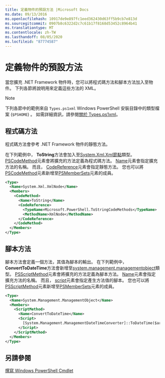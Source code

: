 ```yaml
---
title: 定義物件的預設方法 |Microsoft Docs
ms.date: 09/13/2016
ms.openlocfilehash: 10917de9e897fc1eed362430d63ff5b9cb7e813d
ms.sourcegitcommit: 0907b8c6322d2c7c61b17f8168d53452c8964b41
ms.translationtype: MT
ms.contentlocale: zh-TW
ms.lasthandoff: 08/05/2020
ms.locfileid: "87774587"
---
```

# <a name="defining-default-methods-for-objects"></a>定義物件的預設方法

當您擴充 .NET Framework 物件時，您可以將程式碼方法和腳本方法加入至物件。
下列各節將說明用來定義這些方法的 XML。

> [!NOTE]
> 下列各節中的範例來自 `Types.ps1xml` Windows PowerShell 安裝目錄中的類型檔案 (`$PSHOME`) 。 如需詳細資訊，請參閱[關於 Types.ps1xml](/powershell/module/microsoft.powershell.core/about/about_types.ps1xml)。

## <a name="code-methods"></a>程式碼方法

程式碼方法會參考 .NET Framework 物件的靜態方法。

在下列範例中， **ToString**方法會加入至[System.Xml.Xml節點](/dotnet/api/System.Xml.XmlNode)類型。 [PSCodeMethod](/dotnet/api/system.management.automation.pscodemethod)元素會將擴充的方法定義為程式碼方法。 [Name](/dotnet/api/system.management.automation.psmemberinfo.name?view=pscore-6.2.0#System_Management_Automation_PSMemberInfo_Name)元素會指定擴充方法的名稱。 而且， [CodeReference](/dotnet/api/system.management.automation.pscodemethod.codereference?view=pscore-6.2.0#System_Management_Automation_PSCodeMethod_CodeReference)元素會指定靜態方法。 您也可以將[PSCodeMethod](/dotnet/api/system.management.automation.pscodemethod)元素新增至[PSMemberSets](/dotnet/api/system.management.automation.psmemberset?view=pscore-6.2.0)元素的成員。

```xml
<Type>
  <Name>System.Xml.XmlNode</Name>
  <Members>
    <CodeMethod>
      <Name>ToString</Name>
      <CodeReference>
        <TypeName>Microsoft.PowerShell.ToStringCodeMethods</TypeName>
        <MethodName>XmlNode</MethodName>
      </CodeReference>
    </CodeMethod>
  </Members>
</Type>
```

## <a name="script-methods"></a>腳本方法

腳本方法會定義一個方法，其值為腳本的輸出。 在下列範例中， **ConvertToDateTime**方法會新增至[system.management.managementobject](/dotnet/api/System.Management.ManagementObject)類型。 [PSScriptMethod](/dotnet/api/system.management.automation.psscriptmethod?view=pscore-6.2.0)元素會將擴充的方法定義為腳本方法。 [Name](/dotnet/api/system.management.automation.psmemberinfo.name?view=pscore-6.2.0#System_Management_Automation_PSMemberInfo_Name)元素會指定擴充方法的名稱。 而且， [script](/dotnet/api/system.management.automation.psscriptmethod.script?view=pscore-6.2.0#System_Management_Automation_PSScriptMethod_Script)元素會指定產生方法值的腳本。 您也可以將[PSScriptMethod](/dotnet/api/system.management.automation.psscriptmethod?view=pscore-6.2.0)元素新增至[PSMemberSets](/dotnet/api/system.management.automation.psmemberset?view=pscore-6.2.0)元素的成員。

```xml
<Type>
  <Name>System.Management.ManagementObject</Name>
  <Members>
    <ScriptMethod>
      <Name>ConvertToDateTime</Name>
      <Script>
        [System.Management.ManagementDateTimeConverter]::ToDateTime($args[0])
      </Script>
    </ScriptMethod>
  </Members>
</Type>
```

## <a name="see-also"></a>另請參閱

[撰寫 Windows PowerShell Cmdlet](./writing-a-windows-powershell-cmdlet.md)
